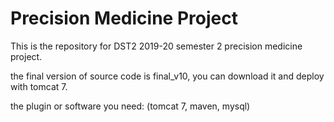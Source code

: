 # Precision Medicine Project

This is the repository for DST2 2019-20 semester 2 precision medicine project.

the final version of source code is final_v10, you can download it and deploy with tomcat 7.

the plugin or software you need: (tomcat 7, maven, mysql)
